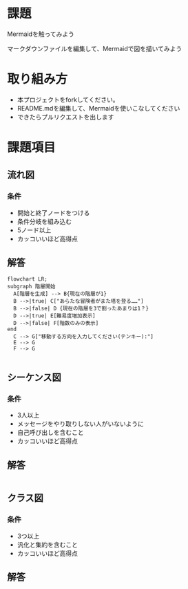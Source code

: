 # 課題
Mermaidを触ってみよう

マークダウンファイルを編集して、Mermaidで図を描いてみよう

# 取り組み方
* 本プロジェクトをforkしてください。
* README.mdを編集して、Mermaidを使いこなしてください
* できたらプルリクエストを出します

# 課題項目
## 流れ図
### 条件
- 開始と終了ノードをつける
- 条件分岐を組み込む
- 5ノード以上
- カッコいいほど高得点

## 解答
```mermaid
flowchart LR;
subgraph 階層開始
  A[階層を生成] --> B{現在の階層が1}
  B -->|true| C["あらたな冒険者がまた塔を登る……"]
  B -->|false| D {現在の階層を3で割ったあまりは1？}
  D -->|true| E[難易度増加表示]
  D -->|false| F[階数のみの表示]
end
  C --> G["移動する方向を入力してください(テンキー):"]
  E --> G
  F --> G
  
```

## シーケンス図
### 条件
- 3人以上
- メッセージをやり取りしない人がいないように
- 自己呼び出しを含むこと
- カッコいいほど高得点

## 解答
```mermaid
```

## クラス図

### 条件
- 3つ以上
- 汎化と集約を含むこと
- カッコいいほど高得点

## 解答

